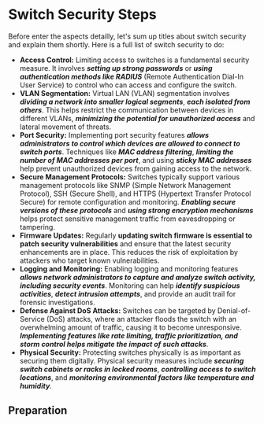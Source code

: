 # Switch Security Steps

Before enter the aspects detailly, let's sum up titles about switch security and explain them shortly. Here is a full list of switch security to do:

- **Access Control:** Limiting access to switches is a fundamental security measure. It involves ***setting up strong passwords*** or ***using authentication methods like RADIUS*** (Remote Authentication Dial-In User Service) to control who can access and configure the switch.
- **VLAN Segmentation:** Virtual LAN (VLAN) segmentation involves ***dividing a network into smaller logical segments***, ***each isolated from others***. This helps restrict the communication between devices in different VLANs, ***minimizing the potential for unauthorized access*** and lateral movement of threats.
- **Port Security:** Implementing port security features ***allows administrators to control which devices are allowed to connect to switch ports***. Techniques like ***MAC address filtering***, ***limiting the number of MAC addresses per port***, and using ***sticky MAC addresses*** help prevent unauthorized devices from gaining access to the network.
- **Secure Management Protocols:** Switches typically support various management protocols like SNMP (Simple Network Management Protocol), SSH (Secure Shell), and HTTPS (Hypertext Transfer Protocol Secure) for remote configuration and monitoring. ***Enabling secure versions of these protocols*** and ***using strong encryption mechanisms*** helps protect sensitive management traffic from eavesdropping or tampering.
- **Firmware Updates:** Regularly **updating switch firmware is essential to patch security vulnerabilities** and ensure that the latest security enhancements are in place. This reduces the risk of exploitation by attackers who target known vulnerabilities.
- **Logging and Monitoring:** Enabling logging and monitoring features ***allows network administrators to capture and analyze switch activity, including security events***. Monitoring can help ***identify suspicious activities***, ***detect intrusion attempts***, and provide an audit trail for forensic investigations.
- **Defense Against DoS Attacks:** Switches can be targeted by Denial-of-Service (DoS) attacks, where an attacker floods the switch with an overwhelming amount of traffic, causing it to become unresponsive. ***Implementing features like rate limiting, traffic prioritization, and storm control helps mitigate the impact of such attacks***.
- **Physical Security:** Protecting switches physically is as important as securing them digitally. Physical security measures include ***securing switch cabinets or racks in locked rooms***, ***controlling access to switch locations***, and ***monitoring environmental factors like temperature and humidity***.


## Preparation
